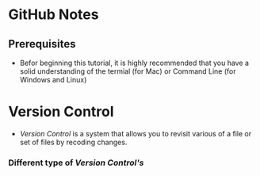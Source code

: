 # GitHub Notes

## Prerequisites
<ul>
  <li> Befor beginning this tutorial, it is highly recommended that you have a solid understanding of the termial (for Mac) or Command Line (for Windows and Linux)    
</ul>
 <h1>Version Control</h1>
 <ul>
  <li> <em>Version Control</em> is a system that allows you to revisit various of a file or set of files by recoding changes.
</ul>

 ### Different type of *Version Control's*
 
